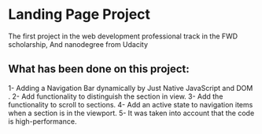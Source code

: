 # Landing Page Project

The first project in the web development professional track in the FWD scholarship, 
And nanodegree from Udacity 

## What has been done on this project:

1- Adding a Navigation Bar dynamically by Just Native JavaScript and DOM .
2- Add functionality to distinguish the section in view.
3- Add the functionality to scroll to sections.
4- Add an active state to navigation items when a section is in the viewport.
5- It was taken into account that the code is high-performance.



